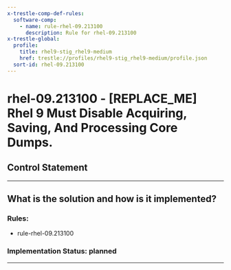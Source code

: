 ```yaml
---
x-trestle-comp-def-rules:
  software-comp:
    - name: rule-rhel-09.213100
      description: Rule for rhel-09.213100
x-trestle-global:
  profile:
    title: rhel9-stig_rhel9-medium
    href: trestle://profiles/rhel9-stig_rhel9-medium/profile.json
  sort-id: rhel-09.213100
---
```


# rhel-09.213100 - \[REPLACE_ME\] Rhel 9 Must Disable Acquiring, Saving, And Processing Core Dumps.

## Control Statement

______________________________________________________________________

## What is the solution and how is it implemented?

<!-- For implementation status enter one of: implemented, partial, planned, alternative, not-applicable -->

<!-- Note that the list of rules under ### Rules: is read-only and changes will not be captured after assembly to JSON -->

<!-- Add control implementation description here for control: rhel-09.213100 -->

### Rules:

  - rule-rhel-09.213100

### Implementation Status: planned

______________________________________________________________________
